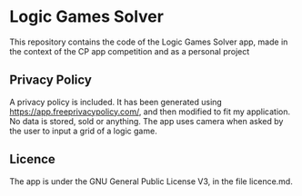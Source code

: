 # Logic Games Solver

This repository contains the code of the Logic Games Solver app, made in the context of the CP app competition and as a personal project



## Privacy Policy

A privacy policy is included. It has been generated using https://app.freeprivacypolicy.com/, and then modified to fit my application.
No data is stored, sold or anything. The app uses camera when asked by the user to input a grid of a logic game.


## Licence

The app is under the GNU General Public License V3, in the file licence.md.
